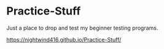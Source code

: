 # Practice-Stuff

Just a place to drop and test my beginner testing programs.

https://nightwind416.github.io/Practice-Stuff/
